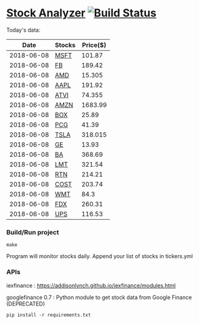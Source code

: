 # [Stock Analyzer](https://ogoyal.github.io/StockAnalyzer/) [![Build Status](https://travis-ci.org/ogoyal/StockAnalyzer.svg?branch=master)](https://travis-ci.org/ogoyal/StockAnalyzer)

Today's data:

| Date| Stocks| Price($) | 
| --- | --- | ---  | 
| 2018-06-08| [MSFT](https://plot.ly/~ogoyal/2)| 101.87 | 
| 2018-06-08| [FB](https://plot.ly/~ogoyal/4)| 189.42 | 
| 2018-06-08| [AMD](https://plot.ly/~ogoyal/6)| 15.305 | 
| 2018-06-08| [AAPL](https://plot.ly/~ogoyal/8)| 191.92 | 
| 2018-06-08| [ATVI](https://plot.ly/~ogoyal/10)| 74.355 | 
| 2018-06-08| [AMZN](https://plot.ly/~ogoyal/12)| 1683.99 | 
| 2018-06-08| [BOX](https://plot.ly/~ogoyal/14)| 25.89 | 
| 2018-06-08| [PCG](https://plot.ly/~ogoyal/16)| 41.39 | 
| 2018-06-08| [TSLA](https://plot.ly/~ogoyal/18)| 318.015 | 
| 2018-06-08| [GE](https://plot.ly/~ogoyal/20)| 13.93 | 
| 2018-06-08| [BA](https://plot.ly/~ogoyal/22)| 368.69 | 
| 2018-06-08| [LMT](https://plot.ly/~ogoyal/24)| 321.54 | 
| 2018-06-08| [RTN](https://plot.ly/~ogoyal/26)| 214.21 | 
| 2018-06-08| [COST](https://plot.ly/~ogoyal/28)| 203.74 | 
| 2018-06-08| [WMT](https://plot.ly/~ogoyal/30)| 84.3 | 
| 2018-06-08| [FDX](https://plot.ly/~ogoyal/32)| 260.31 | 
| 2018-06-08| [UPS](https://plot.ly/~ogoyal/34)| 116.53 | 

### Build/Run project

```
make
```

Program will monitor stocks daily. Append your list of stocks in tickers.yml

### APIs
iexfinance : https://addisonlynch.github.io/iexfinance/modules.html

googlefinance 0.7 : Python module to get stock data from Google Finance (DEPRECATED)

```
pip install -r requirements.txt
```
